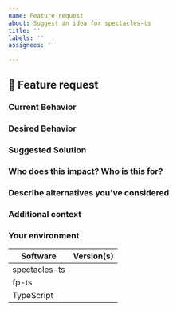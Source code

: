 ```yaml
---
name: Feature request
about: Suggest an idea for spectacles-ts
title: ''
labels: ''
assignees: ''

---
```


## 🚀 Feature request

### Current Behavior

<!-- A clear and concise description of what is the current behavior / use.  -->

### Desired Behavior

<!-- A clear and concise description of what you want to happen.  -->

### Suggested Solution

<!-- Suggest a solution that the community/maintainers/you may take to enable the desired behavior  -->

<!-- NOTE: Feature Requests without suggested solutions may not be addressed or treated with the same level of urgency as those that have suggested solutions. -->

### Who does this impact? Who is this for?

<!-- Who is this for? All users? TypeScript users? Beginners? Advanced? Yourself? People using X, Y, X, etc.? -->

### Describe alternatives you've considered

<!-- A clear and concise description of any alternative solutions or features you've considered.  -->

### Additional context

<!-- Add any other context or links about the feature request here. -->

### Your environment

<!-- PLEASE FILL THIS OUT -->

| Software   | Version(s) |
| ---------- | ---------- |
| spectacles-ts      |            |
| fp-ts      |            |
| TypeScript |            |
